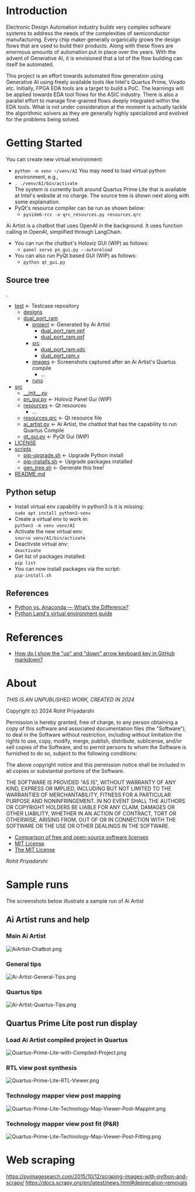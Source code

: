 # Introduction 
Electronic Design Automation industry builds very complex software systems to address the needs of the complexities of semiconductor manufacturing. Every chip maker generally organically grows the design flows that are used to build their products. Along with these flows are enormous amounts of automation put in place over the years. With the advent of Generative AI, it is envisioned that a lot of the flow building can itself be automated. 

This project is an effort towards automated flow generation using Generative AI using freely available tools like Intel's Quartus Prime, Vivado etc. Initially, FPGA EDA tools are a target to build a PoC. The learnings will be applied towards EDA tool flows for the ASIC industry. There is also a parallel effort to manage fine-grained flows deeply integrated within the EDA tools. What is not under consideration at the moment is actually tackle the algorithmic solvers as they are generally highly specialized and evolved for the problems being solved. 

# Getting Started
You can create new virtual environment:
* ```python -m venv ~/venv/AI```
You may need to load virtual python environment, e.g.,
* ```. ./venv/AI/bin/activate```  
The system is currently built around Quartus Prime Lite that is available at Intel's website at no charge. The source tree is shown next along with some explaination.
* PyQt's resource compiler can be run as shown below: 
  * ```pyside6-rcc -o qrc_resources.py resources.qrc``` 

Ai Artist is a chatbot that uses OpenAI in the background. It uses function calling in OpenAI, simplified through LangChain. 
* You can run the chatbot's Holoviz GUI (WIP) as follows:
  * ```panel serve pn_gui.py --autoreload```
* You can also run PyQt based GUI (WIP) as follows:
  * ```python qt_gui.py```

## Source tree
.
 * [test](./test) &#8592; Testcase repository
   * [designs](./test/designs)
   * [dual_port_ram](./test/designs/dual_port_ram)
     * [project](./test/designs/dual_port_ram/project) &#8592; Generated by Ai Artist
       * [dual_port_ram.qpf](./test/designs/dual_port_ram/project/dual_port_ram.qpf)
       * [dual_port_ram.qsf](./test/designs/dual_port_ram/project/dual_port_ram.qsf)
     * [src](./test/designs/dual_port_ram/src)
       * [dual_port_ram.sdc](./test/designs/dual_port_ram/src/dual_port_ram.sdc)
       * [dual_port_ram.v](./test/designs/dual_port_ram/src/dual_port_ram.v)
     * [images](./test/designs/dual_port_ram/images) &#8592; Screenshots captured after an Ai Artist's Quartus compile
       * ...
     * [runs](./test/designs/dual_port_ram/runs)
 * [src](./src)
   * [\_\_init\_\_.py](./src/__init__.py)
   * [pn_gui.py](./src/pn_gui.py) &#8592; Holoviz Panel Gui (WIP)
   * [resources](./src/resources) &#8592; Qt resources
     * ...
   * [resources.qrc](./src/resources.qrc) &#8592; Qt resource file
   * [ai_artist.py](./src/ai_artist.py) &#8592; Ai Artist, the chatbot that has the capability to run Quartus Compile
   * [qt_gui.py](./src/qt_gui.py) &#8592; PyQt Gui (WIP)
 * [LICENSE](./LICENSE)
 * [scripts](./scripts)
   * [pip-upgrade.sh](./scripts/pip-upgrade.sh) &#8592; Upgrade Python install
   * [pip-installs.sh](./scripts/pip-installs.sh) &#8592; Upgrade packages installed
   * [gen_tree.sh](./scripts/gen_tree.sh) &#8592; Generate this tree!
 * [README.md](./README.md)

## Python setup
- Install virtual env capability in python3 is it is missing:  
```sudo apt install python3-venv```
- Create a virtual env to work in:  
```python3 -m venv venv/AI```
- Activate the new virtual env:  
```source venv/AI/bin/activate```
- Deactivste virtual env:  
```deactivate```
- Get list of packages installed:  
```pip list```
- You can now install packages via the script:  
```pip-install.sh```

## References
- [Python vs. Anaconda — What’s the Difference?](https://www.dataquest.io/blog/python-vs-anaconda/)  
- [Python Land's virtual environment guide](https://python.land/virtual-environments/virtualenv)  

# References
* [How do I show the "up" and "down" arrow keyboard key in GitHub markdown?](https://stackoverflow.com/questions/54954544/how-do-i-show-the-up-and-down-arrow-keyboard-key-in-github-markdown)

# About
*THIS IS AN UNPUBLISHED WORK, CREATED IN 2024*
 
Copyright (c) 2024 Rohit Priyadarshi

Permission is hereby granted, free of charge, to any person obtaining a copy of this software and associated documentation files (the "Software"), to deal in the Software without restriction, including without limitation the rights to use, copy, modify, merge, publish, distribute, sublicense, and/or sell copies of the Software, and to permit persons to whom the Software is furnished to do so, subject to the following conditions:

The above copyright notice and this permission notice shall be included in all copies or substantial portions of the Software.

THE SOFTWARE IS PROVIDED "AS IS", WITHOUT WARRANTY OF ANY KIND, EXPRESS OR IMPLIED, INCLUDING BUT NOT LIMITED TO THE WARRANTIES OF MERCHANTABILITY, FITNESS FOR A PARTICULAR PURPOSE AND NONINFRINGEMENT. IN NO EVENT SHALL THE AUTHORS OR COPYRIGHT HOLDERS BE LIABLE FOR ANY CLAIM, DAMAGES OR OTHER LIABILITY, WHETHER IN AN ACTION OF CONTRACT, TORT OR OTHERWISE, ARISING FROM, OUT OF OR IN CONNECTION WITH THE SOFTWARE OR THE USE OR OTHER DEALINGS IN THE SOFTWARE.

- [Comparison of free and open-source software licenses](https://en.wikipedia.org/wiki/Comparison_of_free_and_open-source_software_licenses)
- [MIT License](https://en.wikipedia.org/wiki/MIT_License)
- [The MIT License](https://opensource.org/licenses/MIT)

_Rohit Priyadarshi_

# Sample runs
The screenshots below illustrate a sample run of Ai Artist
## Ai Artist runs and help
### Main Ai Artist 
![AiArtist-Chatbot.png](./test/designs/dual_port_ram/images/AiArtist-Chatbot.png)
### General tips
![Ai-Artist-General-Tips.png](./test/designs/dual_port_ram/images/Ai-Artist-General-Tips.png)
### Quartus tips
![Ai-Artist-Quartus-Tips.png](./test/designs/dual_port_ram/images/Ai-Artist-Quartus-Tips.png)
## Quartus Prime Lite post run display
### Load Ai Artist compiled project in Quartus
![Quartus-Prime-Lite-with-Compiled-Project.png](./test/designs/dual_port_ram/images/Quartus-Prime-Lite-with-Compiled-Project.png)
### RTL view post synthesis
![Quartus-Prime-Lite-RTL-Viewer.png](./test/designs/dual_port_ram/images/Quartus-Prime-Lite-RTL-Viewer.png)
### Technology mapper view post mapping
![Quartus-Prime-Lite-Technology-Map-Viewer-Post-Mappint.png](./test/designs/dual_port_ram/images/Quartus-Prime-Lite-Technology-Map-Viewer-Post-Mappint.png)
### Technology mapper view post fit (P&R)
![Quartus-Prime-Lite-Technology-Map-Viewer-Post-Fitting.png](./test/designs/dual_port_ram/images/Quartus-Prime-Lite-Technology-Map-Viewer-Post-Fitting.png)

# Web scraping
https://pyimagesearch.com/2015/10/12/scraping-images-with-python-and-scrapy/
https://docs.scrapy.org/en/latest/news.html#deprecation-removals
